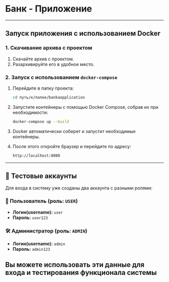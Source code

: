 # Банк - Приложение

---

## Запуск приложения с использованием Docker

### 1. Скачивание архива с проектом

1. Скачайте архив с проектом.
2. Разархивируйте его в удобное место.

### 2. Запуск с использованием `docker-compose`

1. Перейдите в папку проекта:

   ```bash
   cd путь/к/папке/bankaopplication

2. Запустите контейнеры с помощью Docker Compose, собрав их при необходимости:

   ```bash
   docker-compose up --build

3. Docker автоматически соберет и запустит необходимые контейнеры.
4. После этого откройте браузер и перейдите по адресу:

   ```bash
   http://localhost:8080

---

## 🔐 Тестовые аккаунты

Для входа в систему уже созданы два аккаунта с разными ролями:

### 👤 Пользователь (роль: `USER`)

- **Логин(username):** `user`  
- **Пароль:** `user123`

### 🛠 Администратор (роль: `ADMIN`)

- **Логин(username):** `admin`  
- **Пароль:** `admin123`

Вы можете использовать эти данные для входа и тестирования функционала системы
---

